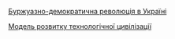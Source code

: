 [Буржуазно-демократична революція в Україні](bourgua-democratic-revoultion-in-ukraine.md)

[Модель розвитку технологічної цивілізації](mdtc/main.md)
